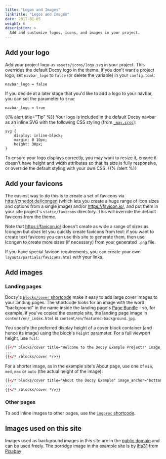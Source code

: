 ```yaml
---
title: "Logos and Images"
linkTitle: "Logos and Images"
date: 2017-01-05
weight: 6
description: >
  Add and customize logos, icons, and images in your project.
---
```


## Add your logo

Add your project logo as `assets/icons/logo.svg` in your project. This overrides the default Docsy logo in the theme. If you don't want a project logo, set `navbar_logo` to `false` (or delete the variable) in your `config.toml`:

```
navbar_logo = false
```

If you decide at a later stage that you'd like to add a logo to your navbar, you can set the parameter to `true`:

```
navbar_logo = true
```

{{% alert title="Tip" %}}
Your logo is included in the default Docsy navbar as an inline SVG with the following CSS styling (from [`_nav.scss`](https://github.com/google/docsy/blob/master/assets/scss/_nav.scss)):

```
svg {
    display: inline-block;
    margin: 0 10px;
    height: 30px;
}
```

To ensure your logo displays correctly, you may want to resize it, ensure it doesn't have height and width attributes so that its size is fully responsive, or override the default styling with your own CSS.
{{% /alert %}}

## Add your favicons

The easiest way to do this is to create a set of favicons via http://cthedot.de/icongen (which lets you create a huge range of icon sizes and options from a single image) and/or https://favicon.io/, and put them in your site project's `static/favicons` directory. This will override the default favicons from the theme.

Note that https://favicon.io/  doesn't create as wide a range of sizes as Icongen but *does* let you quickly create favicons from text: if you want to create text favicons you can use this site to generate them, then use Icongen to create more sizes (if necessary) from your generated `.png` file.

If you have special favicon requirements, you can create your own `layouts/partials/favicons.html` with your links.

## Add images

### Landing pages

Docsy's [`blocks/cover` shortcode](/docs/adding-content/shortcodes/#blocks-cover) make it easy to add large cover images to your landing pages. The shortcode looks for an image with the word "background" in the name inside the landing page's [Page Bundle](https://gohugo.io/content-management/page-bundles/) - so, for example, if you've copied the example site, the landing page image in `content/en/_index.html` is `content/en/featured-background.jpg`.

You specify the preferred display height of a cover block container (and hence its image) using the block's `height` parameter.  For a full viewport height, use `full`: 

```html
{{</* blocks/cover title="Welcome to the Docsy Example Project!" image_anchor="top" height="full" color="orange" */>}}
...
{{</* /blocks/cover */>}}
```

For a shorter image, as in the example site's About page, use one of `min`, `med`, `max` or `auto` (the actual height of the image):

```html
{{</* blocks/cover title="About the Docsy Example" image_anchor="bottom" height="min" */>}}
...
{{</* /blocks/cover */>}}
```

### Other pages

To add inline images to other pages, use the [`imgproc` shortcode](/docs/adding-content/shortcodes/#imgproc).

## Images used on this site

Images used as background images in this site are in the [public domain](https://commons.wikimedia.org/wiki/User:Bep/gallery#Wed_Aug_01_16:16:51_CEST_2018) and can be used freely. The porridge image in the example site is by <a href="https://pixabay.com/users/iha31-560629/?utm_source=link-attribution&amp;utm_medium=referral&amp;utm_campaign=image&amp;utm_content=531209">iha31</a> from <a href="https://pixabay.com/?utm_source=link-attribution&amp;utm_medium=referral&amp;utm_campaign=image&amp;utm_content=531209">Pixabay</a>


